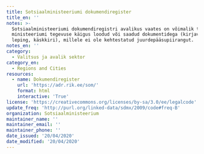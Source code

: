 ```yaml
---
title: Sotsiaalministeeriumi dokumendiregister
title_en: ''
notes: >-
  Sotsiaalministeeriumi dokumendiregistri avalikus vaates on võimalik tutvuda
  ministeeriumi tegevuse käigus loodud või saadud dokumentidega (kirjavahetus,
  leping, käskkiri), millele ei ole kehtestatud juurdepääsupiirangut.
notes_en: ''
category:
  - Valitsus ja avalik sektor
category_en:
  - Regions and Cities
resources:
  - name: Dokumendiregister
    url: 'https://adr.rik.ee/som/'
    format: html
    interactive: 'True'
license: 'https://creativecommons.org/licenses/by-sa/3.0/ee/legalcode'
update_freq: 'http://purl.org/linked-data/sdmx/2009/code#freq-B'
organization: Sotsiaalministeerium
maintainer_name: ''
maintainer_email: ''
maintainer_phone: ''
date_issued: '20/04/2020'
date_modified: '20/04/2020'
---
```

